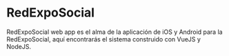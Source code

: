 # RedExpoSocial
RedExpoSocial web app es el alma de la aplicación de iOS y Android para la RedExpoSocial, aquí encontrarás el sistema construido con VueJS y NodeJS.
